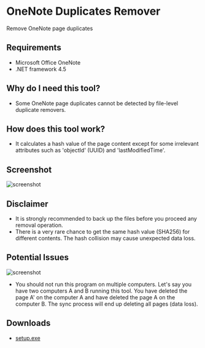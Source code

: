 OneNote Duplicates Remover
==========================
Remove OneNote page duplicates

Requirements
------------
* Microsoft Office OneNote
* .NET framework 4.5

Why do I need this tool?
------------------------
* Some OneNote page duplicates cannot be detected by file-level duplicate removers.

How does this tool work?
------------------------
* It calculates a hash value of the page content except for some irrelevant attributes such as 'objectId' (UUID) and 'lastModifiedTime'.

Screenshot
----------
![screenshot](https://raw.githubusercontent.com/relue2718/onenote-duplicates-remover/master/screenshot/1.png)

Disclaimer
----------
* It is strongly recommended to back up the files before you proceed any removal operation.
* There is a very rare chance to get the same hash value (SHA256) for different contents. The hash collision may cause unexpected data loss.

Potential Issues
----------------
![screenshot](https://raw.githubusercontent.com/relue2718/onenote-duplicates-remover/master/screenshot/2.png)

* You should not run this program on multiple computers. Let's say you have two computers A and B running this tool. You have deleted the page A' on the computer A and have deleted the page A on the computer B. The sync process will end up deleting all pages (data loss).

Downloads
---------
* [setup.exe](https://github.com/relue2718/onenote-duplicates-remover/releases/download/v1.0.1.11/setup.exe)
